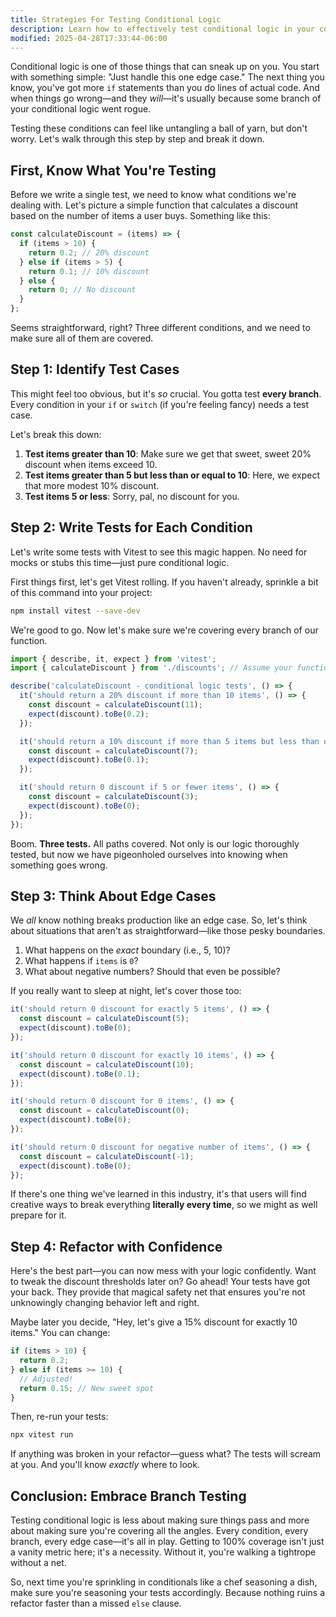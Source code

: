 ```yaml
---
title: Strategies For Testing Conditional Logic
description: Learn how to effectively test conditional logic in your code.
modified: 2025-04-28T17:33:44-06:00
---
```


Conditional logic is one of those things that can sneak up on you. You start with something simple: "Just handle this one edge case." The next thing you know, you've got more `if` statements than you do lines of actual code. And when things go wrong—and they _will_—it's usually because some branch of your conditional logic went rogue.

Testing these conditions can feel like untangling a ball of yarn, but don't worry. Let's walk through this step by step and break it down.

## First, Know What You're Testing

Before we write a single test, we need to know what conditions we're dealing with. Let's picture a simple function that calculates a discount based on the number of items a user buys. Something like this:

```javascript
const calculateDiscount = (items) => {
  if (items > 10) {
    return 0.2; // 20% discount
  } else if (items > 5) {
    return 0.1; // 10% discount
  } else {
    return 0; // No discount
  }
};
```

Seems straightforward, right? Three different conditions, and we need to make sure all of them are covered.

## Step 1: Identify Test Cases

This might feel too obvious, but it's _so_ crucial. You gotta test **every branch**. Every condition in your `if` or `switch` (if you're feeling fancy) needs a test case.

Let's break this down:

1. **Test items greater than 10**: Make sure we get that sweet, sweet 20% discount when items exceed 10.
2. **Test items greater than 5 but less than or equal to 10**: Here, we expect that more modest 10% discount.
3. **Test items 5 or less**: Sorry, pal, no discount for you.

## Step 2: Write Tests for Each Condition

Let's write some tests with Vitest to see this magic happen. No need for mocks or stubs this time—just pure conditional logic.

First things first, let's get Vitest rolling. If you haven't already, sprinkle a bit of this command into your project:

```bash
npm install vitest --save-dev
```

We're good to go. Now let's make sure we're covering every branch of our function.

```javascript
import { describe, it, expect } from 'vitest';
import { calculateDiscount } from './discounts'; // Assume your function lives here

describe('calculateDiscount - conditional logic tests', () => {
  it('should return a 20% discount if more than 10 items', () => {
    const discount = calculateDiscount(11);
    expect(discount).toBe(0.2);
  });

  it('should return a 10% discount if more than 5 items but less than or equal to 10', () => {
    const discount = calculateDiscount(7);
    expect(discount).toBe(0.1);
  });

  it('should return 0 discount if 5 or fewer items', () => {
    const discount = calculateDiscount(3);
    expect(discount).toBe(0);
  });
});
```

Boom. **Three tests.** All paths covered. Not only is our logic thoroughly tested, but now we have pigeonholed ourselves into knowing when something goes wrong.

## Step 3: Think About Edge Cases

We _all_ know nothing breaks production like an edge case. So, let's think about situations that aren't as straightforward—like those pesky boundaries.

1. What happens on the _exact_ boundary (i.e., 5, 10)?
2. What happens if `items` is `0`?
3. What about negative numbers? Should that even be possible?

If you really want to sleep at night, let's cover those too:

```javascript
it('should return 0 discount for exactly 5 items', () => {
  const discount = calculateDiscount(5);
  expect(discount).toBe(0);
});

it('should return 0 discount for exactly 10 items', () => {
  const discount = calculateDiscount(10);
  expect(discount).toBe(0.1);
});

it('should return 0 discount for 0 items', () => {
  const discount = calculateDiscount(0);
  expect(discount).toBe(0);
});

it('should return 0 discount for negative number of items', () => {
  const discount = calculateDiscount(-1);
  expect(discount).toBe(0);
});
```

If there's one thing we've learned in this industry, it's that users will find creative ways to break everything **literally every time**, so we might as well prepare for it.

## Step 4: Refactor with Confidence

Here's the best part—you can now mess with your logic confidently. Want to tweak the discount thresholds later on? Go ahead! Your tests have got your back. They provide that magical safety net that ensures you're not unknowingly changing behavior left and right.

Maybe later you decide, "Hey, let's give a 15% discount for exactly 10 items." You can change:

```javascript
if (items > 10) {
  return 0.2;
} else if (items >= 10) {
  // Adjusted!
  return 0.15; // New sweet spot
}
```

Then, re-run your tests:

```bash
npx vitest run
```

If anything was broken in your refactor—guess what? The tests will scream at you. And you'll know _exactly_ where to look.

## Conclusion: Embrace Branch Testing

Testing conditional logic is less about making sure things pass and more about making sure you're covering all the angles. Every condition, every branch, every edge case—it's all in play. Getting to 100% coverage isn't just a vanity metric here; it's a necessity. Without it, you're walking a tightrope without a net.

So, next time you're sprinkling in conditionals like a chef seasoning a dish, make sure you're seasoning your tests accordingly. Because nothing ruins a refactor faster than a missed `else` clause.
